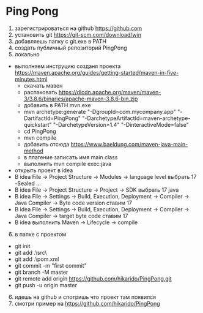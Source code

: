 # Ping Pong

1) зарегистрироваться на github https://github.com
2) установить git https://git-scm.com/download/win
3) добавляешь папку с git.exe в PATH
4) создать публичный репозиторий PingPong
5) локально
* выполняем инструцию созданя проекта https://maven.apache.org/guides/getting-started/maven-in-five-minutes.html
    * скачать мавен
    * распаковать https://dlcdn.apache.org/maven/maven-3/3.8.6/binaries/apache-maven-3.8.6-bin.zip
    * добавить в PATH mvn.exe
    * mvn archetype:generate "-DgroupId=com.mycompany.app" "-DartifactId=PingPong" "-DarchetypeArtifactId=maven-archetype-quickstart" "-DarchetypeVersion=1.4" "-DinteractiveMode=false"
    * cd PingPong
    * mvn compile
    * добавить отсюда https://www.baeldung.com/maven-java-main-method
    * в плагение записать имя main class
    * выполнить mvn compile exec:java
* открыть проект в idea
* В idea File -> Project Structure -> Modules -> language level выбрать  17 -Sealed ...
* В idea File -> Project Structure -> Project -> SDK выбрать  17 java
* В idea File -> Settings -> Build, Execution, Deployment -> Compiler -> Java Compiler -> Byte code version ставим 17
* В idea File -> Settings -> Build, Execution, Deployment -> Compiler -> Java Compiler -> target byte code ставим 17
* В idea выполнить Maven -> Lifecycle -> compile
6) в папке с проектом
* git init
* git add .\src\
* git add .\pom.xml
* git commit -m "first commit"
* git branch -M master
* git remote add origin https://github.com/hikarido/PingPong.git
* git push -u origin master
6) идешь на github и спотришь что проект там появился
7) смотри пример на https://github.com/hikarido/PingPong